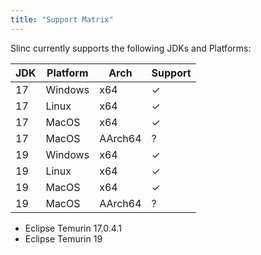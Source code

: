 ```yaml
---
title: "Support Matrix"
---
```


Slinc currently supports the following JDKs and Platforms:

|JDK|Platform|Arch|Support|
|---|--------|----|-------|
|17| Windows |x64|✓ |
|17| Linux | x64 | ✓ |
|17| MacOS | x64 | ✓ |
|17| MacOS | AArch64| ? |
|19|Windows| x64|✓ |
|19|Linux|x64|✓ |
|19|MacOS|x64|✓ |
|19|MacOS|AArch64|?|


* Eclipse Temurin 17.0.4.1
* Eclipse Temurin 19

